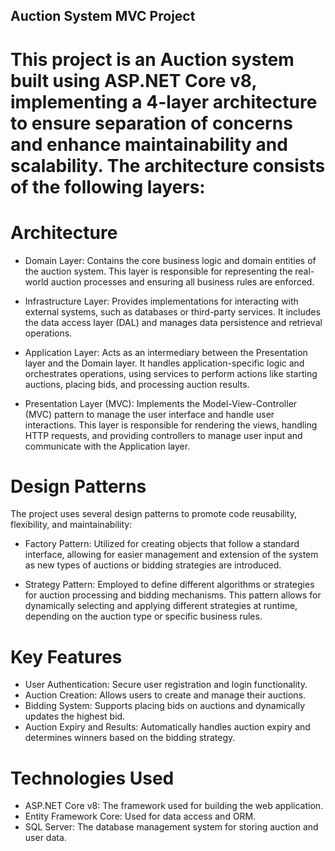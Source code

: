 ## Auction System MVC Project
# This project is an Auction system built using ASP.NET Core v8, implementing a 4-layer architecture to ensure separation of concerns and enhance maintainability and scalability. The architecture consists of the following layers:

# Architecture
- Domain Layer: Contains the core business logic and domain entities of the auction system. This layer is responsible for representing the real-world auction processes and ensuring all business rules are enforced.

- Infrastructure Layer: Provides implementations for interacting with external systems, such as databases or third-party services. It includes the data access layer (DAL) and manages data persistence and retrieval operations.

- Application Layer: Acts as an intermediary between the Presentation layer and the Domain layer. It handles application-specific logic and orchestrates operations, using services to perform actions like starting auctions, placing bids, and processing auction results.

- Presentation Layer (MVC): Implements the Model-View-Controller (MVC) pattern to manage the user interface and handle user interactions. This layer is responsible for rendering the views, handling HTTP requests, and providing controllers to manage user input and communicate with the Application layer.

# Design Patterns
The project uses several design patterns to promote code reusability, flexibility, and maintainability:

- Factory Pattern: Utilized for creating objects that follow a standard interface, allowing for easier management and extension of the system as new types of auctions or bidding strategies are introduced.

- Strategy Pattern: Employed to define different algorithms or strategies for auction processing and bidding mechanisms. This pattern allows for dynamically selecting and applying different strategies at runtime, depending on the auction type or specific business rules.

# Key Features
- User Authentication: Secure user registration and login functionality.
- Auction Creation: Allows users to create and manage their auctions.
- Bidding System: Supports placing bids on auctions and dynamically updates the highest bid.
- Auction Expiry and Results: Automatically handles auction expiry and determines winners based on the bidding strategy.

# Technologies Used
- ASP.NET Core v8: The framework used for building the web application.
- Entity Framework Core: Used for data access and ORM.
- SQL Server: The database management system for storing auction and user data.
